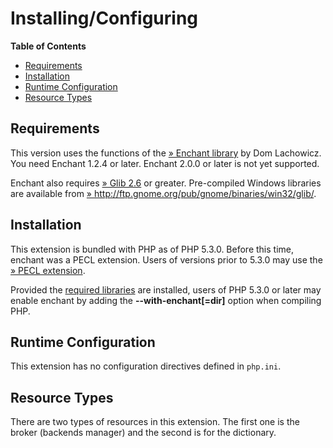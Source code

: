 Installing/Configuring
======================

**Table of Contents**

-   [Requirements](/enchant/setup.html#Requirements)
-   [Installation](/enchant/setup.html#Installation)
-   [Runtime Configuration](/enchant/setup.html#Runtime%20Configuration)
-   [Resource Types](/enchant/setup.html#Resource%20Types)

Requirements
------------

This version uses the functions of the
<a href="http://www.abisource.com/projects/enchant/" class="link external">» Enchant library</a>
by Dom Lachowicz. You need Enchant 1.2.4 or later. Enchant 2.0.0 or
later is not yet supported.

Enchant also requires
<a href="http://ftp.gnome.org/pub/gnome/sources/glib/" class="link external">» Glib 2.6</a>
or greater. Pre-compiled Windows libraries are available from
<a href="http://ftp.gnome.org/pub/gnome/binaries/win32/glib/" class="link external">» http://ftp.gnome.org/pub/gnome/binaries/win32/glib/</a>.

Installation
------------

This extension is bundled with PHP as of PHP 5.3.0. Before this time,
enchant was a PECL extension. Users of versions prior to 5.3.0 may use
the
<a href="https://pecl.php.net/package/enchant" class="link external">» PECL extension</a>.

Provided the
<a href="/enchant/setup.html#Requirements" class="link">required libraries</a>
are installed, users of PHP 5.3.0 or later may enable enchant by adding
the **--with-enchant\[=dir\]** option when compiling PHP.

Runtime Configuration
---------------------

This extension has no configuration directives defined in `php.ini`.

Resource Types
--------------

There are two types of resources in this extension. The first one is the
broker (backends manager) and the second is for the dictionary.
